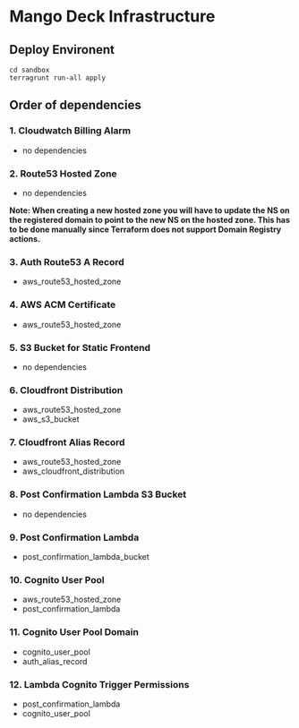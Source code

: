 # Mango Deck Infrastructure

## Deploy Environent

```shell
cd sandbox
terragrunt run-all apply
```

## Order of dependencies

### 1. Cloudwatch Billing Alarm

- no dependencies

### 2. Route53 Hosted Zone

- no dependencies

**Note: When creating a new hosted zone you will have to update the NS on the registered domain to point to the new NS on the hosted zone. This has to be done manually since Terraform does not support Domain Registry actions.**

### 3. Auth Route53 A Record

- aws_route53_hosted_zone

### 4. AWS ACM Certificate

- aws_route53_hosted_zone

### 5. S3 Bucket for Static Frontend

- no dependencies

### 6. Cloudfront Distribution

- aws_route53_hosted_zone
- aws_s3_bucket

### 7. Cloudfront Alias Record

- aws_route53_hosted_zone
- aws_cloudfront_distribution

### 8. Post Confirmation Lambda S3 Bucket

- no dependencies

### 9. Post Confirmation Lambda

- post_confirmation_lambda_bucket

### 10. Cognito User Pool

- aws_route53_hosted_zone
- post_confirmation_lambda

### 11. Cognito User Pool Domain

- cognito_user_pool
- auth_alias_record

### 12. Lambda Cognito Trigger Permissions

- post_confirmation_lambda
- cognito_user_pool
  